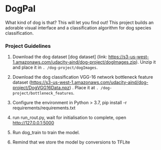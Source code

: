 # DogPal
What kind of dog is that? This will let you find out!
This project builds an adorable visual interface and a classification algorithm for dog species classification.

### Project Guidelines



1. Download the dog dataset [dog dataset] (link: https://s3-us-west-1.amazonaws.com/udacity-aind/dog-project/dogImages.zip).  Unzip it and place it in `. /dog-project/dogImages`.

2. Download the dog classification VGG-16 network bottleneck feature dataset (https://s3-us-west-1.amazonaws.com/udacity-aind/dog-project/DogVGG16Data.npz) .  Place it at `. /dog-project/bottleneck_features`.

3. Configure the environment in Python > 3.7, pip install -r requirements/requirements.txt

4. run run_rout.py, wait for initialisation to complete, open http://127.0.0.1:5000

5. Run dog_train to train the model.

6. Remind that we store the model by conversions to TFLite

